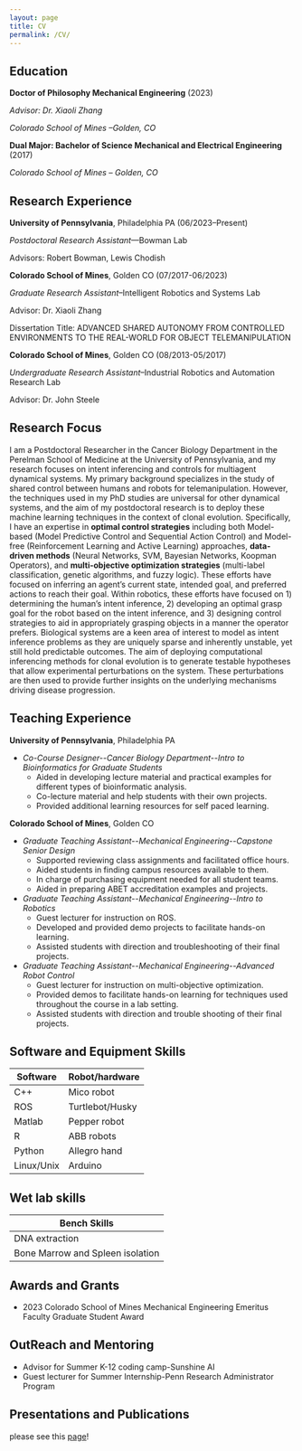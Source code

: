 ```yaml
---
layout: page
title: CV
permalink: /CV/
---
```




## Education
<b>Doctor of Philosophy Mechanical Engineering</b> (2023)
<p><i>Advisor: Dr. Xiaoli Zhang</i></p>
<p><i>Colorado School of Mines –Golden, CO</i></p>

<b>Dual Major: Bachelor of Science Mechanical and Electrical Engineering</b> (2017)
<p><i>Colorado School of Mines – Golden, CO</i></p>

## Research Experience
<b>University of Pennsylvania</b>, Philadelphia PA (06/2023–Present)
<p><i>Postdoctoral Research Assistant</i>—Bowman Lab </p>
<p>Advisors: Robert Bowman, Lewis Chodish</p>


<b>Colorado School of Mines</b>, Golden CO (07/2017-06/2023)
<p><i>Graduate Research Assistant</i>–Intelligent Robotics and Systems Lab </p>
<p> Advisor: Dr. Xiaoli Zhang</p>
<p> Dissertation Title: ADVANCED SHARED AUTONOMY FROM CONTROLLED ENVIRONMENTS TO THE REAL-WORLD FOR OBJECT TELEMANIPULATION</p>


<b>Colorado School of Mines</b>, Golden CO (08/2013-05/2017)
<p> <i>Undergraduate Research Assistant</i>–Industrial Robotics and Automation Research Lab </p>
<p>Advisor: Dr. John Steele</p>

## Research Focus
I am a Postdoctoral Researcher in the Cancer Biology Department in the Perelman School of Medicine at the University of Pennsylvania, and my research focuses on intent inferencing and controls for multiagent dynamical systems. My primary background specializes in the study of shared control between humans and robots for telemanipulation. However, the techniques used in my PhD studies are universal for other dynamical systems, and the aim of my postdoctoral research is to deploy these machine learning techniques in the context of clonal evolution. Specifically, I have an expertise in <b>optimal control strategies</b> including both Model-based (Model Predictive Control and Sequential Action Control) and Model-free (Reinforcement Learning and Active Learning) approaches, <b>data-driven methods</b> (Neural Networks, SVM, Bayesian Networks, Koopman Operators), and <b>multi-objective optimization strategies</b> (multi-label classification, genetic algorithms, and fuzzy logic). These efforts have focused on inferring an agent’s current state, intended goal, and preferred actions to reach their goal. Within robotics, these efforts have focused on 1) determining the human’s intent inference, 2) developing an optimal grasp goal for the robot based on the intent inference, and 3) designing control strategies to aid in appropriately grasping objects in a manner the operator prefers. Biological systems are a keen area of interest to model as intent inference problems as they are uniquely sparse and inherently unstable, yet still hold predictable outcomes. The aim of deploying computational inferencing methods for clonal evolution is to generate testable hypotheses that allow experimental perturbations on the system. These perturbations are then used to provide further insights on the underlying mechanisms driving disease progression.


## Teaching Experience
<b>University of Pennsylvania</b>, Philadelphia PA 
* *Co-Course Designer--Cancer Biology Department--Intro to Bioinformatics for Graduate Students*
  	- Aided in developing lecture material and practical examples for different types of bioinformatic analysis.
  	- Co-lecture material and help students with their own projects.
  	- Provided additional learning resources for self paced learning.

<b>Colorado School of Mines</b>, Golden CO 
* *Graduate Teaching Assistant--Mechanical Engineering--Capstone Senior Design*
	- Supported reviewing class assignments and facilitated office hours. 
	- Aided students in finding campus resources available to them. 
	- In charge of purchasing equipment needed for all student teams.
	- Aided in preparing ABET accreditation examples and projects.
* *Graduate Teaching Assistant--Mechanical Engineering--Intro to Robotics*
	- Guest lecturer for instruction on ROS.
	- Developed and provided demo projects to facilitate hands-on learning.
	- Assisted students with direction and troubleshooting of their final projects.
* *Graduate Teaching Assistant--Mechanical Engineering--Advanced Robot Control*
	- Guest lecturer for instruction on multi-objective optimization.
	- Provided demos to facilitate hands-on learning for techniques used throughout the course in a lab setting.
	- Assisted students with direction and trouble shooting of their final projects.

## Software and Equipment Skills

| Software   | Robot/hardware  |
| ---------- | --------------- |
| C++        | Mico robot      |
| ROS        | Turtlebot/Husky |
| Matlab     | Pepper robot    |
| R          | ABB robots      |
| Python     | Allegro hand    |
| Linux/Unix | Arduino         |

## Wet lab skills

| Bench Skills                     |
| ---------------------------------|
| DNA extraction                   | 
| Bone Marrow and Spleen isolation |

## Awards and Grants
* 2023 Colorado School of Mines Mechanical Engineering Emeritus Faculty Graduate Student Award 

## OutReach and Mentoring
* Advisor for Summer K-12 coding camp-Sunshine AI
* Guest lecturer for Summer Internship-Penn Research Administrator Program

## Presentations and Publications
please see this [page](http://namwob44.github.io/Publications)!


[jekyll-organization]: https://github.com/jekyll
